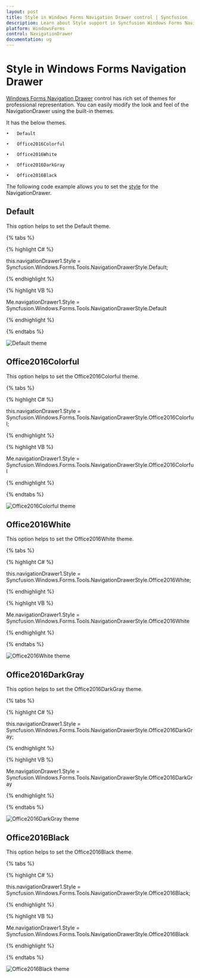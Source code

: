 ```yaml
---
layout: post
title: Style in Windows Forms Navigation Drawer control | Syncfusion
description: Learn about Style support in Syncfusion Windows Forms Navigation Drawer control, its elements and more details.
platform: WindowsForms
control: NavigationDrawer 
documentation: ug
---
```


# Style in Windows Forms Navigation Drawer

[Windows Forms Navigation Drawer](https://www.syncfusion.com/winforms-ui-controls/navigation-drawer) control has rich set of themes for professional representation. You can easily modify the look and feel of the NavigationDrawer using the built-in themes.

It has the below themes.

    •	Default

    •	Office2016Colorful

    •	Office2016White

    •	Office2016DarkGray

    •	Office2016Black

The following code example allows you to set the [style](https://help.syncfusion.com/cr/windowsforms/Syncfusion.Windows.Forms.Tools.NavigationDrawer.html#Syncfusion_Windows_Forms_Tools_NavigationDrawer_Style) for the NavigationDrawer.

## Default

This option helps to set the Default theme.

{% tabs %}

{% highlight C# %}

this.navigationDrawer1.Style = Syncfusion.Windows.Forms.Tools.NavigationDrawerStyle.Default;

{% endhighlight %}

{% highlight VB %}

Me.navigationDrawer1.Style = Syncfusion.Windows.Forms.Tools.NavigationDrawerStyle.Default

{% endhighlight %}

{% endtabs %}

![Default theme](Style_images/Style_img1.png)

## Office2016Colorful

This option helps to set the Office2016Colorful theme.

{% tabs %}

{% highlight C# %}

this.navigationDrawer1.Style = Syncfusion.Windows.Forms.Tools.NavigationDrawerStyle.Office2016Colorful;

{% endhighlight %}

{% highlight VB %}

Me.navigationDrawer1.Style = Syncfusion.Windows.Forms.Tools.NavigationDrawerStyle.Office2016Colorful

{% endhighlight %}

{% endtabs %}

![Office2016Colorful theme](Style_images/Style_img2.png)

## Office2016White

This option helps to set the Office2016White theme.

{% tabs %}

{% highlight C# %}

this.navigationDrawer1.Style = Syncfusion.Windows.Forms.Tools.NavigationDrawerStyle.Office2016White;

{% endhighlight %}

{% highlight VB %}

Me.navigationDrawer1.Style = Syncfusion.Windows.Forms.Tools.NavigationDrawerStyle.Office2016White

{% endhighlight %}

{% endtabs %}

![Office2016White theme](Style_images/Style_img3.png)

## Office2016DarkGray

This option helps to set the Office2016DarkGray theme.

{% tabs %}

{% highlight C# %}

this.navigationDrawer1.Style = Syncfusion.Windows.Forms.Tools.NavigationDrawerStyle.Office2016DarkGray;

{% endhighlight %}

{% highlight VB %}

Me.navigationDrawer1.Style = Syncfusion.Windows.Forms.Tools.NavigationDrawerStyle.Office2016DarkGray

{% endhighlight %}

{% endtabs %}

![Office2016DarkGray theme](Style_images/Style_img4.png)

## Office2016Black

This option helps to set the Office2016Black theme.

{% tabs %}

{% highlight C# %}

this.navigationDrawer1.Style = Syncfusion.Windows.Forms.Tools.NavigationDrawerStyle.Office2016Black;

{% endhighlight %}

{% highlight VB %}

Me.navigationDrawer1.Style = Syncfusion.Windows.Forms.Tools.NavigationDrawerStyle.Office2016Black

{% endhighlight %}

{% endtabs %}

![Office2016Black theme](Style_images/Style_img5.png)
